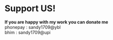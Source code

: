 # Support US!

**If you are happy with my work you can donate me**  
phonepay : sandy1709@ybl   
bhim : sandy1709@upi

